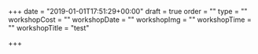 +++
date = "2019-01-01T17:51:29+00:00"
draft = true
order = ""
type = ""
workshopCost = ""
workshopDate = ""
workshopImg = ""
workshopTime = ""
workshopTitle = "test"

+++
